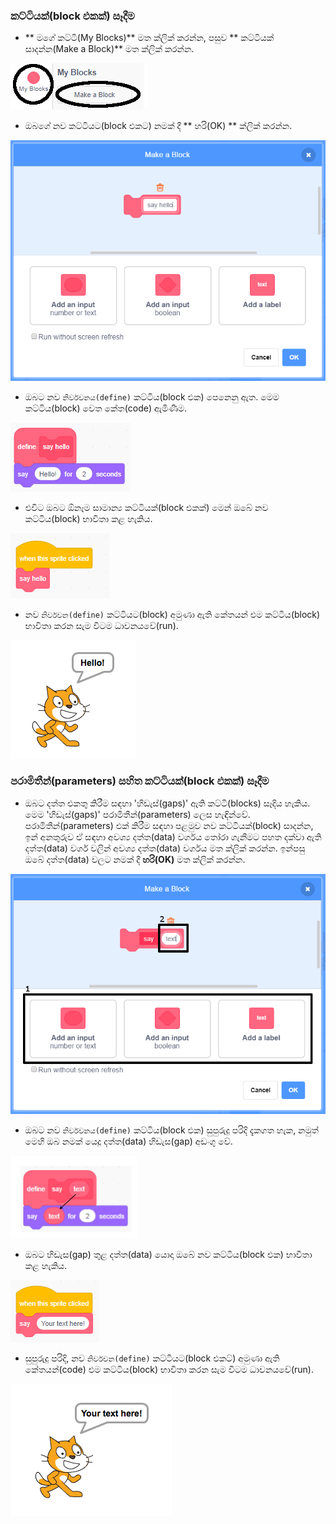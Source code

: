 ### කට්ටියක්(block එකක්) සෑදීම

+ ** මගේ කට්ටි(My Blocks)** මත ක්ලික් කරන්න, පසුව ** කට්ටියක් සාදන්න(Make a Block)** මත ක්ලික් කරන්න.

![මගේ කට්ටි(blocks)](images/my-blocks-annotated.png)

+ ඔබගේ නව කට්ටියට(block එකට) නමක් දී ** හරි(OK) ** ක්ලික් කරන්න.

![නව කට්ටියක්(block එකක්) සෑදීම](images/block-create.png)

+ ඔබට නව `නිර්වචනය(define)` කට්ටිය(block එක) පෙනෙනු ඇත. මෙම කට්ටිය(block) වෙත කේත(code) ඇමිණීම.

![නව කට්ටියක්(block එකක්) නිර්වචනය කිරීම](images/block-define.png)

+ එවිට ඔබට ඕනෑම සාමාන්‍ය කට්ටියක්(block එකක්) මෙන් ඔබේ නව කට්ටිය(block) භාවිතා කළ හැකිය.

![නව කට්ටියක්(block එකක්) භාවිතය](images/block-use.png)

+ නව `නිර්වචන(define)` කට්ටියට(block) අමුණා ඇති කේතයන් එම කට්ටිය(block) භාවිතා කරන සැම විටම ධාවනයවේ(run).

![නව කට්ටියක්(block එකක්) පරීක්ෂා කිරීම](images/block-test.png)

### පරාමිතීන්(parameters) සහිත කට්ටියක්(block එකක්) සෑදීම

+ ඔබට දත්ත එකතු කිරීම සඳහා 'හිඩැස්(gaps)' ඇති කට්ටි(blocks) සෑදිය හැකිය. මෙම 'හිඩැස්(gaps)' පරාමිතීන්(parameters) ලෙස හැඳින්වේ. පරාමිතීන්(parameters) එක් කිරීම සඳහා පළමුව නව කට්ටියක්(block) සාදන්න, ඉන් අනතුරුව ඒ සඳහා අවශ්‍ය දත්ත(data) වර්ගය තෝරා ගැනීමට පහත දක්වා ඇති දත්ත(data) වර්ග වලින් අවශ්‍ය දත්ත(data) වර්ගය මත ක්ලික් කරන්න. ඉන්පසු ඔබේ දත්ත(data) වලට නමක් දී **හරි(OK)** මත ක්ලික් කරන්න.

![පරාමිතීන්(parameters) සහිත නව කට්ටියක්(block එකක්) සෑදීම](images/parameter-create-annotated.png)

+ ඔබට නව `නිර්වචනය(define)` කට්ටිය(block එක) සුපුරුදු පරිදි දැකගත හැක, නමුත් මෙහි ඔබ නමක් යෙදූ දත්ත(data) හිඩැස(gap) අඩංගු වේ.

![පරාමිතීන්(parameters) සහිත නව කට්ටියක්(block) එකක් නිර්වචනය කිරීම](images/parameter-define-annotated.png)

+ ඔබට හිඩැස(gap) තුළ දත්ත(data) යොදා ඔබේ නව කට්ටිය(block එක) භාවිතා කළ හැකිය.

![පරාමිතීන්(parameters) සහිත නව කට්ටියක්(block) එකක් භාවිතා කිරීම ](images/parameter-use.png)

+ සුපුරුදු පරිදි, නව `නිර්වචන(define)` කට්ටියට(block එකට්) අමුණා ඇති කේතයන්(code) එම කට්ටිය(block) භාවිතා කරන සැම විටම ධාවනයවේ(run).

![පරාමිතීන්(parameters) සහිත නව කට්ටියක් (block එකක්) පරීක්ෂා කිරීම](images/parameter-test.png)